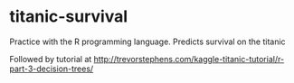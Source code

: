# titanic-survival
Practice with the R programming language. Predicts survival on the titanic

Followed by tutorial at http://trevorstephens.com/kaggle-titanic-tutorial/r-part-3-decision-trees/
